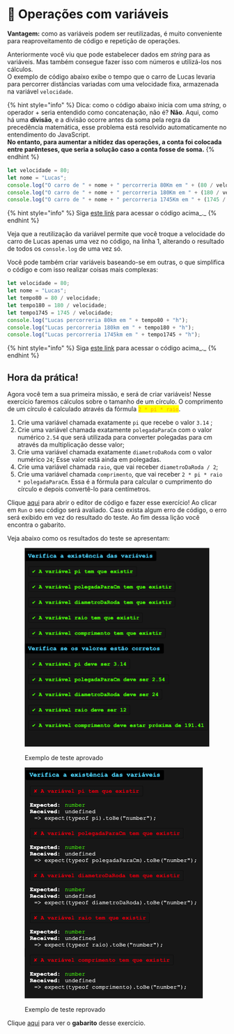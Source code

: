 # 🧪 Operações com variáveis

**Vantagem:** como as variáveis podem ser reutilizadas, é muito conveniente para reaproveitamento de código e repetição de operações.

Anteriormente você viu que pode estabelecer dados em _string_ para as variáveis. Mas também consegue fazer isso com números e utilizá-los nos cálculos.\
O exemplo de código abaixo exibe o tempo que o carro de Lucas levaria para percorrer distâncias variadas com uma velocidade fixa, armazenada na variável `velocidade`.

{% hint style="info" %}
Dica: como o código abaixo inicia com uma _string_, o operador + seria entendido como concatenação, não é? **Não**. Aqui, como há uma **divisão**, e a divisão ocorre antes da soma pela regra da precedência matemática, esse problema está resolvido automaticamente no entendimento do JavaScript.\
**No entanto, para aumentar a nitidez das operações, a conta foi colocada entre parênteses, que seria a solução caso a conta fosse de soma.**
{% endhint %}

```javascript
let velocidade = 80;
let nome = "Lucas";
console.log("O carro de " + nome + " percorreria 80Km em " + (80 / velocidade) + "h");
console.log("O carro de " + nome + " percorreria 180Km em " + (180 / velocidade) + "h");
console.log("O carro de " + nome + " percorreria 1745Km em " + (1745 / velocidade) + "h");
```

{% hint style="info" %}
Siga [este link](https://esta.la/e3Y) para acessar o código acima_._
{% endhint %}

Veja que a reutilização da variável permite que você troque a velocidade do carro de Lucas apenas uma vez no código, na linha 1, alterando o resultado de todos os `console.log` de uma vez só.

Você pode também criar variáveis baseando-se em outras, o que simplifica o código e com isso realizar coisas mais complexas:

```javascript
let velocidade = 80;
let nome = "Lucas";
let tempo80 = 80 / velocidade;
let tempo180 = 180 / velocidade;
let tempo1745 = 1745 / velocidade;
console.log("Lucas percorreria 80km em " + tempo80 + "h");
console.log("Lucas percorreria 180km em " + tempo180 + "h");
console.log("Lucas percorreria 1745km em " + tempo1745 + "h");
```

{% hint style="info" %}
Siga [este link](https://esta.la/765) para acessar o código acima_._
{% endhint %}

## Hora da prática!

Agora você tem a sua primeira missão, e será de criar variáveis! Nesse exercício faremos cálculos sobre o tamanho de um círculo. O comprimento de um círculo é calculado através da fórmula <mark style="color:orange;">`2 * pi * raio`</mark>.

1. Crie uma variável chamada exatamente `pi` que recebe o valor `3.14` ;
2. Crie uma variável chamada exatamente `polegadaParaCm` com o valor numérico `2.54` que será utilizada para converter polegadas para cm através da multiplicação desse valor;
3. Crie uma variável chamada exatamente `diametroDaRoda` com o valor numérico `24`; Esse valor está ainda em polegadas.
4. Crie uma variável chamada `raio`, que vai receber `diametroDaRoda / 2`;
5. Crie uma variável chamada `comprimento`, que vai receber `2 * pi * raio * polegadaParaCm`. Essa é a fórmula para calcular o cumprimento do círculo e depois convertê-lo para centímetros.

Clique [aqui](https://esta.la/jMV) para abrir o editor de código e fazer esse exercício! Ao clicar em `Run` o seu código será avaliado. Caso exista algum erro de código, o erro será exibido em vez do resultado do teste. Ao fim dessa lição você encontra o gabarito.

Veja abaixo como os resultados do teste se apresentam:

<figure><img src="../../.gitbook/assets/image.png" alt=""><figcaption><p>Exemplo de teste aprovado</p></figcaption></figure>

<figure><img src="../../.gitbook/assets/image (1).png" alt=""><figcaption><p>Exemplo de teste reprovado</p></figcaption></figure>

Clique [aqui](https://esta.la/D49) para ver o **gabarito** desse exercício.
